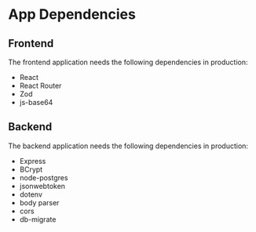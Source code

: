 # App Dependencies

## Frontend

The frontend application needs the following dependencies in production:

- React
- React Router
- Zod
- js-base64

## Backend

The backend application needs the following dependencies in production:

- Express
- BCrypt
- node-postgres
- jsonwebtoken
- dotenv
- body parser
- cors
- db-migrate

